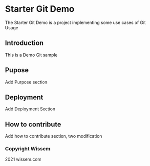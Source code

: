 # Starter Git Demo
The Starter Git Demo is a project implementing some use cases of Git Usage
## Introduction
This is a Demo Git sample 
## Pupose
Add Purpose section
## Deployment
Add Deployment Section 
## How to contribute
Add how to contribute section, two modification

### Copyright Wissem
2021 wissem.com
